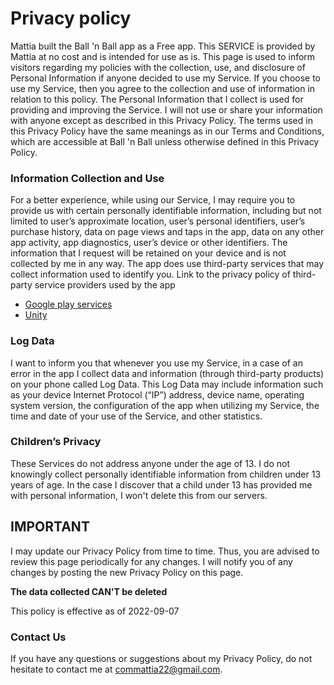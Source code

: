# Privacy policy
Mattia built the Ball 'n Ball app as a Free app. This SERVICE is provided by Mattia at no cost and is intended for use as is.
This page is used to inform visitors regarding my policies with the collection, use, and disclosure of Personal Information if anyone decided to use my Service.
If you choose to use my Service, then you agree to the collection and use of information in relation to this policy. The Personal Information that I collect is used for providing and improving the Service. I will not use or share your information with anyone except as described in this Privacy Policy.
The terms used in this Privacy Policy have the same meanings as in our Terms and Conditions, which are accessible at Ball 'n Ball unless otherwise defined in this Privacy Policy.

### Information Collection and Use
For a better experience, while using our Service, I may require you to provide us with certain personally identifiable information, including but not limited to user’s approximate location, user’s personal identifiers, user’s purchase history, data on page views and taps in the app, data on any other app activity, app diagnostics, user’s device or other identifiers. The information that I request will be retained on your device and is not collected by me in any way.
The app does use third-party services that may collect information used to identify you.
Link to the privacy policy of third-party service providers used by the app
* [Google play services](https://policies.google.com/privacy)
* [Unity](https://unity.com/legal/privacy-policy)

### Log Data
I want to inform you that whenever you use my Service, in a case of an error in the app I collect data and information (through third-party products) on your phone called Log Data. This Log Data may include information such as your device Internet Protocol (“IP”) address, device name, operating system version, the configuration of the app when utilizing my Service, the time and date of your use of the Service, and other statistics.

### Children’s Privacy
These Services do not address anyone under the age of 13. I do not knowingly collect personally identifiable information from children under 13 years of age. In the case I discover that a child under 13 has provided me with personal information, I won't delete this from our servers.

## IMPORTANT
I may update our Privacy Policy from time to time. Thus, you are advised to review this page periodically for any changes. I will notify you of any changes by posting the new Privacy Policy on this page.

**The data collected CAN'T be deleted**



This policy is effective as of 2022-09-07

### Contact Us
If you have any questions or suggestions about my Privacy Policy, do not hesitate to contact me at commattia22@gmail.com.
